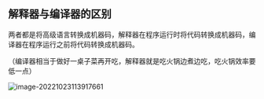 ## 解释器与编译器的区别

两者都是将高级语言转换成机器码，解释器在程序运行时将代码转换成机器码，编译器在程序运行之前将代码转换成机器码。

（编译器相当于做好一桌子菜再开吃，解释器就是吃火锅边煮边吃，吃火锅效率要低一点）

![image-20221023113917661](https://gitcode.net/qq_44866969/pic/-/raw/master/%E8%A7%A3%E9%87%8A%E5%99%A8%E5%92%8C%E7%BC%96%E8%AF%91%E5%99%A8%E7%9A%84%E5%8C%BA%E5%88%AB.assets/image-20221023113917661.png)